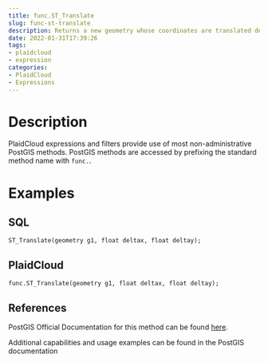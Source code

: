 ```yaml
---
title: func.ST_Translate
slug: func-st-translate
description: Returns a new geometry whose coordinates are translated delta x,delta y,delta z units
date: 2022-01-31T17:39:26
tags:
- plaidcloud
- expression
categories:
- PlaidCloud
- Expressions
---
```



# Description


PlaidCloud expressions and filters provide use of most non-administrative PostGIS methods. PostGIS methods are accessed by prefixing the standard method name with `func.`.



# Examples


## SQL



```
ST_Translate(geometry g1, float deltax, float deltay);
```


## PlaidCloud



```
func.ST_Translate(geometry g1, float deltax, float deltay);
```


## References


PostGIS Official Documentation for this method can be found [here](https://postgis.net/docs/manual-3.1/ST_Translate.html).



Additional capabilities and usage examples can be found in the PostGIS documentation

